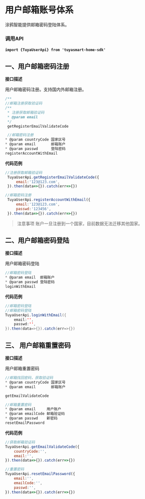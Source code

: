 # 用户邮箱账号体系
涂鸦智能提供邮箱密码登陆体系。
### 调用API

####  `import {TuyaUserApi} from 'tuyasmart-home-sdk'`

## 一、用户邮箱密码注册
**接口描述**

用户邮箱密码注册。支持国内外邮箱注册。
```js
/**
//邮箱注册获取验证码
/**
 * 注册获取邮箱验证码
 * @param email
 */
 getRegisterEmailValidateCode

 //邮箱密码注册
* @param countryCode 国家区号
* @param email       邮箱账户
* @param passwd      登陆密码
registerAccountWithEmail
```
**代码范例**

```js
//注册获取邮箱验证码
 TuyaUserApi.getRegisterEmailValidateCode({
	 email:'123@123.com',
 }).then(data=>{}).catch(err=>{})

//邮箱密码注册
 TuyaUserApi.registerAccountWithEmail({
	 email:'123@123.com',
	 passwd:'123456',
 }).then(data=>{}).catch(err=>{})
```
> 注意事项   账户一旦注册到一个国家，目前数据无法迁移其他国家。

## 二、用户邮箱密码登陆
**接口描述**

用户邮箱密码登陆

```js
//邮箱密码登陆
* @param email  邮箱账户
* @param passwd 登陆密码
loginWithEmail
```
**代码范例**

```java
//邮箱密码登陆
//邮箱密码登陆
TuyaUserApi.loginWithEmail({
	email:'',
	passwd:'',
}).then(data=>{}).catch(err=>{})
```
## 三、 用户邮箱重置密码
**接口描述**

用户邮箱重置密码
```js
//邮箱找回密码，获取验证码
* @param countryCode 国家区号
* @param email       邮箱账户

getEmailValidateCode

//邮箱重置密码
* @param email     用户账户
* @param emailCode 邮箱验证码
* @param passwd    新密码
resetEmailPassword
```
**代码范例**

```js
//获取邮箱验证码
TuyaUserApi.getEmailValidateCode({
	countryCode:'',
	email:'',
}).then(data=>{}).catch(err=>{})

//重置密码
TuyaUserApi.resetEmailPassword({
	email:'',
	emailCode:'',
	passwd:'',
}).then(data=>{}).catch(err=>{})

```